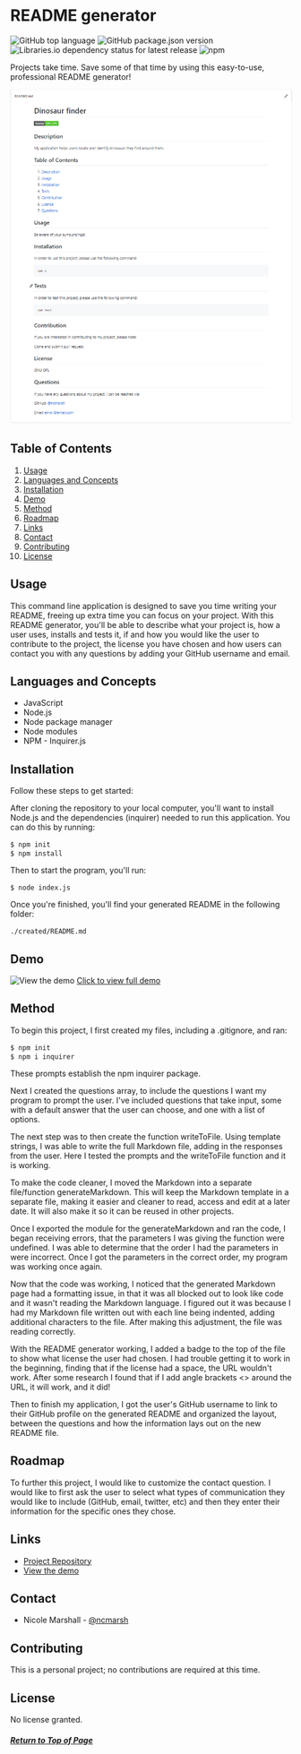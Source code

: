 # README generator

![GitHub top language](https://img.shields.io/github/languages/top/ncmarsh/README_generator)
![GitHub package.json version](https://img.shields.io/github/package-json/v/ncmarsh/README_generator)
![Libraries.io dependency status for latest release](https://img.shields.io/librariesio/release/npm/inquirer)
![npm](https://img.shields.io/npm/v/inquirer)

Projects take time. Save some of that time by using this easy-to-use, professional README generator!

![README Sample Screenshot](assets/README_sample.png)

## Table of Contents

1. [Usage](#Usage)
1. [Languages and Concepts](#Languages-and-Concepts)
1. [Installation](#Installation)
1. [Demo](#Demo)
1. [Method](#Method)
1. [Roadmap](#Roadmap)
1. [Links](#Links)
1. [Contact](#Contact)
1. [Contributing](#Contributing)
1. [License](#License)

## Usage

This command line application is designed to save you time writing your README, freeing up extra time you can focus on your project. With this README generator, you'll be able to describe what your project is, how a user uses, installs and tests it, if and how you would like the user to contribute to the project, the license you have chosen and how users can contact you with any questions by adding your GitHub username and email. 

## Languages and Concepts

- JavaScript
- Node.js
- Node package manager
- Node modules
- NPM - Inquirer.js

## Installation

Follow these steps to get started:

After cloning the repository to your local computer, you'll want to install Node.js and the dependencies (inquirer) needed to run this application. You can do this by running:

    $ npm init
    $ npm install

Then to start the program, you'll run:

    $ node index.js

Once you're finished, you'll find your generated README in the following folder:

    ./created/README.md

## Demo

![View the demo](./assets/README_demo2.gif)
[Click to view full demo](https://www.youtube.com/watch?v=Minem3tS36w)

## Method

To begin this project, I first created my files, including a .gitignore, and ran:

    $ npm init
    $ npm i inquirer

These prompts establish the npm inquirer package. 

Next I created the questions array, to include the questions I want my program to prompt the user. I've included questions that take input, some with a default answer that the user can choose, and one with a list of options.

The next step was to then create the function writeToFile. Using template strings, I was able to write the full Markdown file, adding in the responses from the user. Here I tested the prompts and the writeToFile function and it is working.

To make the code cleaner, I moved the Markdown into a separate file/function generateMarkdown. This will keep the Markdown template in a separate file, making it easier and cleaner to read, access and edit at a later date. It will also make it so it can be reused in other projects.

Once I exported the module for the generateMarkdown and ran the code, I began receiving errors, that the parameters I was giving the function were undefined. I was able to determine that the order I had the parameters in were incorrect. Once I got the parameters in the correct order, my program was working once again.

Now that the code was working, I noticed that the generated Markdown page had a formatting issue, in that it was all blocked out to look like code and it wasn't reading the Markdown language. I figured out it was because I had my Markdown file written out with each line being indented, adding additional characters to the file. After making this adjustment, the file was reading correctly.

With the README generator working, I added a badge to the top of the file to show what license the user had chosen. I had trouble getting it to work in the beginning, finding that if the license had a space, the URL wouldn't work. After some research I found that if I add angle brackets <> around the URL, it will work, and it did!

Then to finish my application, I got the user's GitHub username to link to their GitHub profile on the generated README and organized the layout, between the questions and how the information lays out on the new README file.

## Roadmap

To further this project, I would like to customize the contact question. I would like to first ask the user to select what types of communication they would like to include (GitHub, email, twitter, etc) and then they enter their information for the specific ones they chose.

## Links

- [Project Repository](https://github.com/ncmarsh/README_generator)
- [View the demo](./assets/README_demo2.gif)

## Contact

- Nicole Marshall - [@ncmarsh](https://github.com/ncmarsh)

## Contributing

This is a personal project; no contributions are required at this time.

## License

No license granted.

##### [Return to Top of Page](#README-generator)